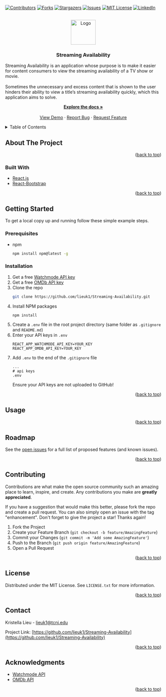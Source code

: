 <div id="top"></div>
<!--
*** Thanks for checking out the Best-README-Template. If you have a suggestion
*** that would make this better, please fork the repo and create a pull request
*** or simply open an issue with the tag "enhancement".
*** Don't forget to give the project a star!
*** Thanks again! Now go create something AMAZING! :D
-->



<!-- PROJECT SHIELDS -->
<!--
*** I'm using markdown "reference style" links for readability.
*** Reference links are enclosed in brackets [ ] instead of parentheses ( ).
*** See the bottom of this document for the declaration of the reference variables
*** for contributors-url, forks-url, etc. This is an optional, concise syntax you may use.
*** https://www.markdownguide.org/basic-syntax/#reference-style-links
-->
[![Contributors][contributors-shield]][contributors-url]
[![Forks][forks-shield]][forks-url]
[![Stargazers][stars-shield]][stars-url]
[![Issues][issues-shield]][issues-url]
[![MIT License][license-shield]][license-url]
[![LinkedIn][linkedin-shield]][linkedin-url]



<!-- PROJECT LOGO -->
<br />
<div align="center">
  <a href="https://github.com/lieuk1/Streaming-Availability">
    <img src="images/logo.png" alt="Logo" width="80" height="80">
  </a>

<h3 align="center">Streaming Availability</h3>

  <p>
    <p align="left">
    Streaming Availability is an application whose purpose is to make it easier for content consumers to view the streaming availability of a TV show or movie. 
    <br />
    <br />
    Sometimes the unnecessary and excess content that is shown to the user hinders their ability to view a title’s streaming availability quickly, which this application aims to solve.
    </p>
    <a href="https://github.com/lieuk1/Streaming-Availability"><strong>Explore the docs »</strong></a>
    <br />
    <br />
    <a href="https://github.com/lieuk1/Streaming-Availability">View Demo</a>
    ·
    <a href="https://github.com/lieuk1/Streaming-Availability/issues">Report Bug</a>
    ·
    <a href="https://github.com/lieuk1/Streaming-Availability/issues">Request Feature</a>
  </p>
</div>



<!-- TABLE OF CONTENTS -->
<details>
  <summary>Table of Contents</summary>
  <ol>
    <li>
      <a href="#about-the-project">About The Project</a>
      <ul>
        <li><a href="#built-with">Built With</a></li>
      </ul>
    </li>
    <li>
      <a href="#getting-started">Getting Started</a>
      <ul>
        <li><a href="#prerequisites">Prerequisites</a></li>
        <li><a href="#installation">Installation</a></li>
      </ul>
    </li>
    <li><a href="#usage">Usage</a></li>
    <li><a href="#roadmap">Roadmap</a></li>
    <li><a href="#contributing">Contributing</a></li>
    <li><a href="#license">License</a></li>
    <li><a href="#contact">Contact</a></li>
    <li><a href="#acknowledgments">Acknowledgments</a></li>
  </ol>
</details>



<!-- ABOUT THE PROJECT -->
## About The Project

<!-- [![Product Name Screen Shot][product-screenshot]](https://example.com) -->

<p align="right">(<a href="#top">back to top</a>)</p>



### Built With

* [React.js](https://reactjs.org/)
* [React-Bootstrap](https://react-bootstrap.github.io/)

<p align="right">(<a href="#top">back to top</a>)</p>



<!-- GETTING STARTED -->
## Getting Started

To get a local copy up and running follow these simple example steps.

### Prerequisites

* npm
  ```sh
  npm install npm@latest -g
  ```

### Installation

1. Get a free [Watchmode API key](https://api.watchmode.com/) 
2. Get a free [OMDb API key](https://www.omdbapi.com/)
3. Clone the repo
   ```sh
   git clone https://github.com/lieuk1/Streaming-Availability.git
   ```
4. Install NPM packages
   ```sh
   npm install
   ```
5. Create a `.env` file in the root project directory (same    folder as `.gitignore` and `README.md`)
6. Enter your API keys in `.env`
   ```.env
   REACT_APP_WATCHMODE_API_KEY=YOUR_KEY
   REACT_APP_OMDB_API_KEY=YOUR_KEY
   ```
7. Add `.env` to the end of the `.gitignore` file
   ```.gitignore
   ...
   # api keys
   .env
   ```
   Ensure your API keys are not uploaded to GitHub!

<p align="right">(<a href="#top">back to top</a>)</p>



<!-- USAGE EXAMPLES -->
## Usage

<!-- Use this space to show useful examples of how a project can be used. Additional screenshots, code examples and demos work well in this space. You may also link to more resources.

_For more examples, please refer to the [Documentation](https://example.com)_ -->

<p align="right">(<a href="#top">back to top</a>)</p>



<!-- ROADMAP -->
## Roadmap

<!-- - [] Feature 1
- [] Feature 2
- [] Feature 3
    - [] Nested Feature -->

See the [open issues](https://github.com/lieuk1/Streaming-Availability/issues) for a full list of proposed features (and known issues).

<p align="right">(<a href="#top">back to top</a>)</p>



<!-- CONTRIBUTING -->
## Contributing

Contributions are what make the open source community such an amazing place to learn, inspire, and create. Any contributions you make are **greatly appreciated**.

If you have a suggestion that would make this better, please fork the repo and create a pull request. You can also simply open an issue with the tag "enhancement".
Don't forget to give the project a star! Thanks again!

1. Fork the Project
2. Create your Feature Branch (`git checkout -b feature/AmazingFeature`)
3. Commit your Changes (`git commit -m 'Add some AmazingFeature'`)
4. Push to the Branch (`git push origin feature/AmazingFeature`)
5. Open a Pull Request

<p align="right">(<a href="#top">back to top</a>)</p>



<!-- LICENSE -->
## License

Distributed under the MIT License. See `LICENSE.txt` for more information.

<p align="right">(<a href="#top">back to top</a>)</p>



<!-- CONTACT -->
## Contact

Kristella Lieu - lieuk1@tcnj.edu

Project Link: [https://github.com/lieuk1/Streaming-Availability](https://github.com/lieuk1/Streaming-Availability)

<p align="right">(<a href="#top">back to top</a>)</p>



<!-- ACKNOWLEDGMENTS -->
## Acknowledgments

* [Watchmode API](https://api.watchmode.com/)
* [OMDb API](https://www.omdbapi.com/)

<p align="right">(<a href="#top">back to top</a>)</p>



<!-- MARKDOWN LINKS & IMAGES -->
<!-- https://www.markdownguide.org/basic-syntax/#reference-style-links -->
[contributors-shield]: https://img.shields.io/github/contributors/lieuk1/Streaming-Availability.svg?style=for-the-badge
[contributors-url]: https://github.com/lieuk1/Streaming-Availability/graphs/contributors
[forks-shield]: https://img.shields.io/github/forks/lieuk1/Streaming-Availability.svg?style=for-the-badge
[forks-url]: https://github.com/lieuk1/Streaming-Availability/network/members
[stars-shield]: https://img.shields.io/github/stars/lieuk1/Streaming-Availability.svg?style=for-the-badge
[stars-url]: https://github.com/lieuk1/Streaming-Availability/stargazers
[issues-shield]: https://img.shields.io/github/issues/lieuk1/Streaming-Availability.svg?style=for-the-badge
[issues-url]: https://github.com/lieuk1/Streaming-Availability/issues
[license-shield]: https://img.shields.io/github/license/lieuk1/Streaming-Availability.svg?style=for-the-badge
[license-url]: https://github.com/lieuk1/Streaming-Availability/blob/main/LICENSE
[linkedin-shield]: https://img.shields.io/badge/-LinkedIn-black.svg?style=for-the-badge&logo=linkedin&colorB=555
[linkedin-url]: https://www.linkedin.com/in/krystelle-lieu-aa4110148/
[product-screenshot]: images/screenshot.png
